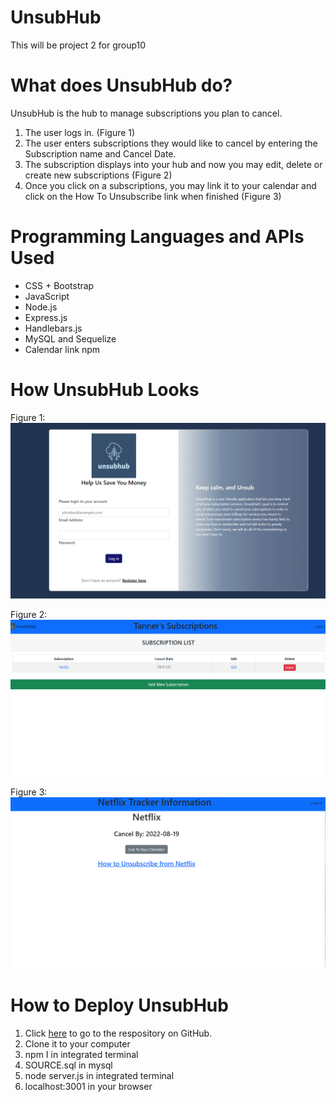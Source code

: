 <!-- unique name -->
# UnsubHub
This will be project 2 for group10

<!-- description -->
# What does UnsubHub do?
UnsubHub is the hub to manage subscriptions you plan to cancel. 
1. The user logs in. (Figure 1)
2. The user enters subscriptions they would like to cancel by entering the Subscription name and Cancel Date.
3. The subscription displays into your hub and now you may edit, delete or create new subscriptions (Figure 2)
4. Once you click on a subscriptions, you may link it to your calendar and click on the How To Unsubscribe link when finished (Figure 3)

<!-- technologies used -->
# Programming Languages and APIs Used
* CSS + Bootstrap
* JavaScript
* Node.js
* Express.js
* Handlebars.js
* MySQL and Sequelize
* Calendar link npm

<!-- screenshot -->
# How UnsubHub Looks
Figure 1:
![Login](./public/images/Login-page.png)

Figure 2:
![User Home](./public/images/Home-page.png)

Figure 3:
![Each Subscription](./public/images/Subscription-page.png)

<!-- link -->
# How to Deploy UnsubHub
1. Click [here](https://github.com/tshadday/Subscription-Tracker-Service) to go to the respository on GitHub.
2. Clone it to your computer
3. npm I in integrated terminal
4. SOURCE.sql in mysql
5. node server.js in integrated terminal
6. localhost:3001 in your browser
